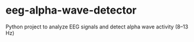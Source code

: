 # eeg-alpha-wave-detector
Python project to analyze EEG signals and detect alpha wave activity (8–13 Hz)
